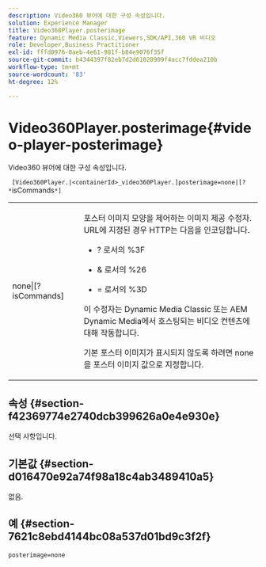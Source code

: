 ```yaml
---
description: Video360 뷰어에 대한 구성 속성입니다.
solution: Experience Manager
title: Video360Player.posterimage
feature: Dynamic Media Classic,Viewers,SDK/API,360 VR 비디오
role: Developer,Business Practitioner
exl-id: fffd0976-0aeb-4e61-981f-b84e9076f35f
source-git-commit: b4344397f82eb7d2d61020909f4acc7fddea210b
workflow-type: tm+mt
source-wordcount: '83'
ht-degree: 12%

---
```


# Video360Player.posterimage{#video-player-posterimage}

Video360 뷰어에 대한 구성 속성입니다.

` [Video360Player.|<containerId>_video360Player.]posterimage=none|[? *`isCommands`*]`

<table id="table_C616483932C2482CA9794DDD7313FD7C"> 
 <tbody> 
  <tr> 
   <td colname="col1"> <p> <span class="codeph"> none|[?<span class="varname"> isCommands</span>]</span> </p> </td> 
   <td colname="col2"> <p> 포스터 이미지 모양을 제어하는 이미지 제공 수정자. URL에 지정된 경우 HTTP는 다음을 인코딩합니다. </p> <p> 
     <ul id="ul_B38A687CEFE64C68A0B2C227A68A458F"> 
      <li id="li_E7AE1BDAC17E49E0B7ACF89C5C0529F0"> <p> <span class="codeph"> ?</span> 로서의  <span class="codeph"> %3F</span> </p> </li> 
      <li id="li_391CCF067F734480B2B4AFC9760C479A"> <p> <span class="codeph"> &amp;</span> 로서의  <span class="codeph"> %26</span> </p> </li> 
      <li id="li_6824B66A55554C5A8B12874DCF5BFAEE"> <p> <span class="codeph"> = </span> 로서의  <span class="codeph"> %3D</span> </p> </li> 
     </ul> </p> <p> 이 수정자는 Dynamic Media Classic 또는 AEM Dynamic Media에서 호스팅되는 비디오 컨텐츠에 대해 작동합니다. </p> <p>기본 포스터 이미지가 표시되지 않도록 하려면 <span class="codeph"> none</span> 을 포스터 이미지 값으로 지정합니다. </p> </td> 
  </tr> 
 </tbody> 
</table>

## 속성 {#section-f42369774e2740dcb399626a0e4e930e}

선택 사항입니다.

## 기본값 {#section-d016470e92a74f98a18c4ab3489410a5}

없음.

## 예 {#section-7621c8ebd4144bc08a537d01bd9c3f2f}

```
posterimage=none
```

